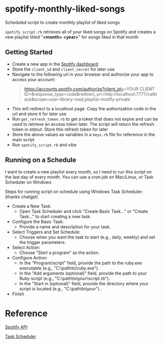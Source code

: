 # spotify-monthly-liked-songs
Scheduled script to create monthly playlist of liked songs

`spotify_script.rb` retrieves all of your liked songs on Spotify and creates a new playlist titled "**<month\>** **<year\>**" for songs liked in that month

## Getting Started

- Create a new app in the [Spotify dashboard](https://developer.spotify.com/dashboard)
- Store the `client_id` and `client_secret` for later use
- Navigate to the following url in your browser and authorize your app to access your account:
  > https://accounts.spotify.com/authorize?client_id=<YOUR CLIENT ID\>&response_type=code&redirect_uri=http://localhost:7777/callback&scope=user-library-read,playlist-modify-private
- This will redirect to a localhost page. Copy the authorization code in the url and store it for later use
- Run `get_refresh_token.rb` to get a token that does not expire and can be used to retrieve an access token later. The script will return the refresh token in stdout. Store
  this refresh token for later
- Store the above values as variables in a `keys.rb` file for reference in the main script
- Run `spotify_script.rb` and vibe


## Running on a Schedule

I want to create a new playlist every month, so I need to run this script on the last day of every month. You can use a cron job on Mac/Linux, or Task Scheduler on Windows

Steps for running script on schedule using Windows Task Scheduler: (thanks chatgpt)
- Create a New Task:
    - Open Task Scheduler and click "Create Basic Task..." or "Create Task..." to start creating a new task.
- Configure the Basic Task:
    - Provide a name and description for your task.
- Select Triggers and Set Schedule:
    - Choose when you want the task to start (e.g., daily, weekly) and set the trigger parameters.
- Select Action:
    - Choose "Start a program" as the action.
- Configure Action:
    - In the "Program/script" field, provide the path to the ruby.exe executable (e.g., "C:\path\to\ruby.exe").
    - In the "Add arguments (optional)" field, provide the path to your Ruby script (e.g., "C:\path\to\your\script.rb").
    - In the "Start in (optional)" field, provide the directory where your script is located (e.g., "C:\path\to\your").
- Finish

# Reference
[Spotify API](https://developer.spotify.com/documentation/web-api)

[Task Scheduler](https://www.jcchouinard.com/python-automation-using-task-scheduler/#:~:text=How%20to%20schedule%20a%20Python%20script%20with%20Task%20Scheduler%3F,Python%20file%20ase%20an%20argument.)
